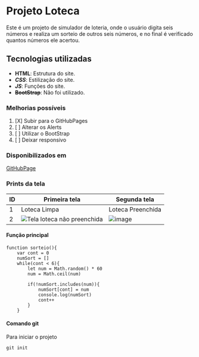 # Projeto Loteca
Este é um projeto de simulador de loteria, onde o usuário digita seis números e realiza um sorteio de outros seis números, 
e no final é verificado quantos números ele acertou.

## Tecnologias utilizadas
- **HTML**: Estrutura do site.
- **_CSS_**: Estilização do site.
- **_JS_**: Funções do site.
- **~~BootStrap~~**: Não foi utilizado.

### Melhorias possíveis
1. [X] Subir para o GitHubPages
2. [ ] Alterar os Alerts
3. [ ] Utilizar o BootStrap
3. [ ] Deixar responsivo

### Disponibilizados em
[GitHubPage](https://isamatosmorais.github.io/loteca_simulator_ia/)

### Prints da tela

 | ID | Primeira tela | Segunda tela |
 |----|---------------|------------------|
 | 1 | Loteca Limpa | Loteca Preenchida |
 | 2 | ![Tela loteca não preenchida](https://user-images.githubusercontent.com/100212386/161782008-7df52211-ecfe-4c76-9b43-ba47bf5ba5d5.png) | ![image](https://user-images.githubusercontent.com/100212386/161782231-5931e0f8-db96-4155-b1f8-cd90d7d12d1e.png) | 
 
#### Função principal
```
function sorteio(){
    var cont = 0
    numSort = []
    while(cont < 6){
        let num = Math.random() * 60
        num = Math.ceil(num)

        if(!numSort.includes(num)){
            numSort[cont] = num
            console.log(numSort)
            cont++
        }
    }
```

#### Comando git
Para iniciar o projeto

```
git init
```
